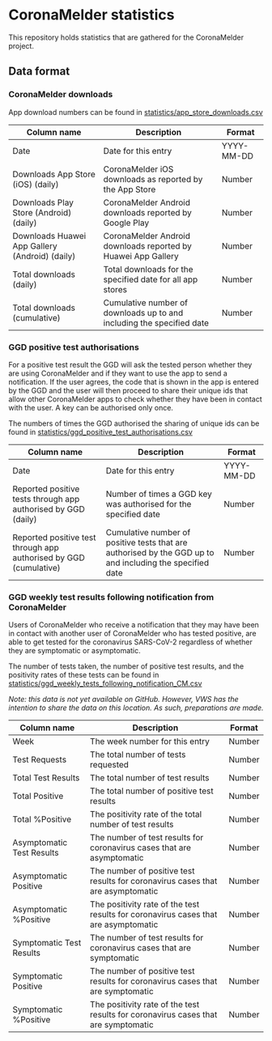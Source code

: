 # CoronaMelder statistics

This repository holds statistics that are gathered for the CoronaMelder project.

## Data format

### CoronaMelder downloads

App download numbers can be found in [statistics/app_store_downloads.csv](https://github.com/minvws/nl-covid19-notification-app-statistics/blob/main/statistics/appstore_statistics.csv)

| Column name |Description | Format |
|---|---|---|
| Date | Date for this entry | YYYY-MM-DD|
| Downloads App Store (iOS) (daily) | CoronaMelder iOS downloads as reported by the App Store| Number|
|Downloads Play Store (Android) (daily)| CoronaMelder Android downloads reported by Google Play| Number|
|Downloads Huawei App Gallery (Android) (daily)| CoronaMelder Android downloads reported by Huawei App Gallery| Number|
|Total downloads (daily)| Total downloads for the specified date for all app stores| Number|
|Total downloads (cumulative)| Cumulative number of downloads up to and including the specified date| Number|

### GGD positive test authorisations

For a positive test result the GGD will ask the tested person whether they are using CoronaMelder and if they want to use the app to send a notification. If the user agrees, the code that is shown in the app is entered by the GGD and the user will then proceed to share their unique ids that allow other CoronaMelder apps to check whether they have been in contact with the user. A key can be authorised only once.

The numbers of times the GGD authorised the sharing of unique ids can be found in [statistics/ggd_positive_test_authorisations.csv](https://github.com/minvws/nl-covid19-notification-app-statistics/blob/main/statistics/ggd_positive_test_authorisations.csv)

| Column name |Description | Format |
|---|---|---|
| Date | Date for this entry | YYYY-MM-DD|
| Reported positive tests through app authorised by GGD (daily) | Number of times a GGD key was authorised for the specified date| Number|
|Reported positive test through app authorised by GGD (cumulative)| Cumulative number of positive tests that are authorised by the GGD up to and including the specified date| Number|

### GGD weekly test results following notification from CoronaMelder

Users of CoronaMelder who receive a notification that they may have been in contact with another user of CoronaMelder who has tested positive, are able to get tested for the coronavirus SARS-CoV-2 regardless of whether they are symptomatic or asymptomatic.

The number of tests taken, the number of positive test results, and the positivity rates of these tests can be found in [statistics/ggd_weekly_tests_following_notification_CM.csv](https://github.com/minvws/nl-covid19-notification-app-statistics/blob/main/statistics/ggd_weekly_tests_following_notification_CM.csv)

_Note: this data is not yet available on GitHub. However, VWS has the intention to share the data on this location. As such, preparations are made._

| Column name | Description | Format |
|---|---|---|
| Week | The week number for this entry | Number |
| Test Requests | The total number of tests requested | Number |
| Total Test Results | The total number of test results | Number |
| Total Positive | The total number of positive test results | Number |
| Total %Positive | The positivity rate of the total number of test results | Number |
| Asymptomatic Test Results | The number of test results for coronavirus cases that are asymptomatic | Number |
| Asymptomatic Positive | The number of positive test results for coronavirus cases that are asymptomatic | Number |
| Asymptomatic %Positive | The positivity rate of the test results for coronavirus cases that are asymptomatic | Number |
| Symptomatic Test Results | The number of test results for coronavirus cases that are symptomatic | Number |
| Symptomatic Positive | The number of positive test results for coronavirus cases that are symptomatic | Number |
| Symptomatic %Positive | The positivity rate of the test results for coronavirus cases that are symptomatic | Number |
